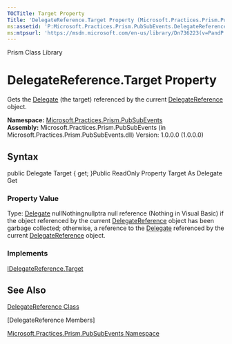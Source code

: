 ```yaml
---
TOCTitle: Target Property
Title: 'DelegateReference.Target Property (Microsoft.Practices.Prism.PubSubEvents)'
ms:assetid: 'P:Microsoft.Practices.Prism.PubSubEvents.DelegateReference.Target'
ms:mtpsurl: 'https://msdn.microsoft.com/en-us/library/Dn736223(v=PandP.50)'
---
```


Prism Class Library

DelegateReference.Target Property
=====================================

Gets the [Delegate](http://msdn.microsoft.com/en-us/library/y22acf51) (the target) referenced by the current [DelegateReference](https://msdn.microsoft.com/en-us/library/microsoft.practices.prism.pubsubevents.delegatereference(v=pandp.50)) object.

**Namespace:** [Microsoft.Practices.Prism.PubSubEvents](https://msdn.microsoft.com/en-us/library/microsoft.practices.prism.pubsubevents(v=pandp.50))
**Assembly:** Microsoft.Practices.Prism.PubSubEvents (in Microsoft.Practices.Prism.PubSubEvents.dll) Version: 1.0.0.0 (1.0.0.0)

## Syntax


public Delegate Target { get; }Public ReadOnly Property Target As Delegate Get
### Property Value

Type: [Delegate](http://msdn.microsoft.com/en-us/library/y22acf51)
nullNothingnullptra null reference (Nothing in Visual Basic) if the object referenced by the current [DelegateReference](https://msdn.microsoft.com/en-us/library/microsoft.practices.prism.pubsubevents.delegatereference(v=pandp.50)) object has been garbage collected; otherwise, a reference to the [Delegate](http://msdn.microsoft.com/en-us/library/y22acf51) referenced by the current [DelegateReference](https://msdn.microsoft.com/en-us/library/microsoft.practices.prism.pubsubevents.delegatereference(v=pandp.50)) object.
### Implements

[IDelegateReference.Target](https://msdn.microsoft.com/en-us/library/microsoft.practices.prism.pubsubevents.idelegatereference.target(v=pandp.50))

See Also
--------


[DelegateReference Class](https://msdn.microsoft.com/en-us/library/microsoft.practices.prism.pubsubevents.delegatereference(v=pandp.50))

[DelegateReference Members]

[Microsoft.Practices.Prism.PubSubEvents Namespace](https://msdn.microsoft.com/en-us/library/microsoft.practices.prism.pubsubevents(v=pandp.50))
